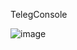 TelegConsole

![image](https://github.com/user-attachments/assets/acf2700f-3dd1-40e6-a9c5-290e2660db76)

